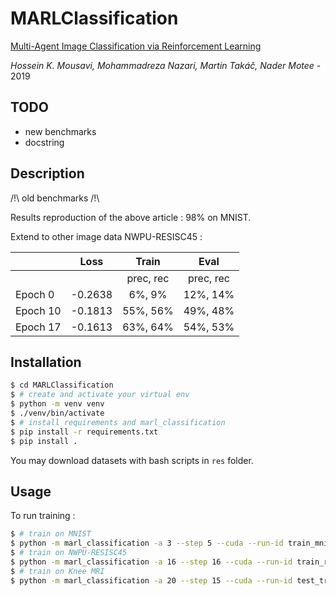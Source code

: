 # MARLClassification

[Multi-Agent Image Classification via Reinforcement Learning](https://arxiv.org/abs/1905.04835)

_Hossein K. Mousavi, Mohammadreza Nazari, Martin Takáč, Nader Motee_ - 2019

## TODO
- new benchmarks
- docstring

## Description
/!\ old benchmarks /!\

Results reproduction of the above article : 98% on MNIST.

Extend to other image data NWPU-RESISC45 :

| | Loss | Train | Eval |
| --- | --- | :---: | :---: |
| | | prec, rec | prec, rec |
| Epoch 0 | -0.2638 | 6%, 9% | 12%, 14% |
| Epoch 10 | -0.1813 | 55%, 56% | 49%, 48% |
| Epoch 17 | -0.1613 | 63%, 64% | 54%, 53% |

## Installation
```bash
$ cd MARLClassification
$ # create and activate your virtual env
$ python -m venv venv
$ ./venv/bin/activate
$ # install requirements and marl_classification
$ pip install -r requirements.txt
$ pip install .
```

You may download datasets with bash scripts in `res` folder.
## Usage
To run training :
```bash
$ # train on MNIST
$ python -m marl_classification -a 3 --step 5 --cuda --run-id train_mnist train --action [[1,0],[-1,0],[0,1],[0,-1]] --img-size 28 --nb-class 10 -d 2 --f 5 --ft-extr mnist --nb 128 --na 128 --nm 32 --nd 8 --nlb 160 --nla 160 --batch-size 32 --lr 1e-3 --nb-epoch 40 --nr 1 --eps 0. --eps-dec 1. -o ./out/mnist
$ # train on NWPU-RESISC45
$ python -m marl_classification -a 16 --step 16 --cuda --run-id train_resisc45 train --action [[1,0],[-1,0],[0,1],[0,-1]] --ft-extr resisc45 --batch-size 8 --nb-class 45 --img-size 256 -d 2 --nb 256 --na 256 --nd 8 --f 10 --nm 64 --nlb 384 --nla 384 --nb-epoch 50 --nr 4 --learning-rate 1e-4 --eps 1.0 --eps-dec 0.99995 -o ./out/resisc45
$ # train on Knee MRI
$ python -m marl_classification -a 20 --step 15 --cuda --run-id test_train_knee train --action [[1,0,0],[-1,0,0],[0,1,0],[0,-1,0],[0,0,1],[0,0,-1]] --ft-extr kneemri --batch-size 3 --nb-class 3 --img-size 320 -d 3 --nb 1536 --na 1536 --nd 16 --f 10 --nm 256 --nlb 2048 --nla 2048 --nb-epoch 50 --nr 1 --learning-rate 2e-5 --eps 0. --eps-dec 1. -o ./out/knee_test
```
